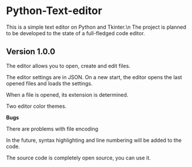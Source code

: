# Python-Text-editor
This is a simple text editor on Python and Tkinter.\n
The project is planned to be developed to the state of a full-fledged code editor.

## Version 1.0.0
The editor allows you to open, create and edit files.

The editor settings are in JSON. On a new start, the editor opens the last opened files and loads the settings.

When a file is opened, its extension is determined.

Two editor color themes.


**Bugs**

There are problems with file encoding


In the future, syntax highlighting and line numbering will be added to the code.

The source code is completely open source, you can use it.
